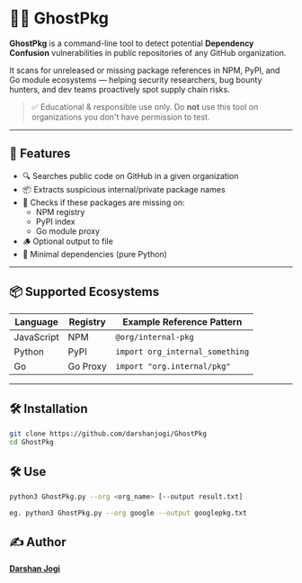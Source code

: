 # 🕵️‍♂️ GhostPkg

**GhostPkg** is a command-line tool to detect potential **Dependency Confusion** vulnerabilities in public repositories of any GitHub organization.

It scans for unreleased or missing package references in NPM, PyPI, and Go module ecosystems — helping security researchers, bug bounty hunters, and dev teams proactively spot supply chain risks.

> ✅ Educational & responsible use only. Do **not** use this tool on organizations you don't have permission to test.

---

## 🎯 Features

- 🔍 Searches public code on GitHub in a given organization
- 📦 Extracts suspicious internal/private package names
- 🧪 Checks if these packages are missing on:
  - NPM registry
  - PyPI index
  - Go module proxy
- 🪵 Optional output to file
- 🧠 Minimal dependencies (pure Python)

---

## 📦 Supported Ecosystems

| Language   | Registry            | Example Reference Pattern              |
|------------|---------------------|----------------------------------------|
| JavaScript | NPM                 | `@org/internal-pkg`                    |
| Python     | PyPI                | `import org_internal_something`       |
| Go         | Go Proxy            | `import "org.internal/pkg"`           |

---

## 🛠 Installation

```bash
git clone https://github.com/darshanjogi/GhostPkg
cd GhostPkg
```

## 🛠 Use

```bash
python3 GhostPkg.py --org <org_name> [--output result.txt]

eg. python3 GhostPkg.py --org google --output googlepkg.txt
```

## ✍️ Author
 [**Darshan Jogi**](https://darshanjogi.github.io/)
